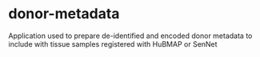# donor-metadata
Application used to prepare de-identified and encoded donor metadata to include with tissue samples registered with HuBMAP or SenNet
